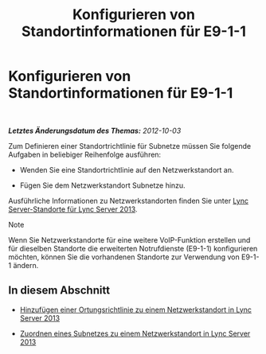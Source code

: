 ﻿---
title: Konfigurieren von Standortinformationen für E9-1-1
TOCTitle: Konfigurieren von Standortinformationen für E9-1-1
ms:assetid: 3373be5c-0a99-437d-9604-05194a96c31e
ms:mtpsurl: https://technet.microsoft.com/de-de/library/Gg425828(v=OCS.15)
ms:contentKeyID: 49293622
ms.date: 05/19/2016
mtps_version: v=OCS.15
ms.translationtype: HT
---

# Konfigurieren von Standortinformationen für E9-1-1

 

_**Letztes Änderungsdatum des Themas:** 2012-10-03_

Zum Definieren einer Standortrichtlinie für Subnetze müssen Sie folgende Aufgaben in beliebiger Reihenfolge ausführen:

  - Wenden Sie eine Standortrichtlinie auf den Netzwerkstandort an.

  - Fügen Sie dem Netzwerkstandort Subnetze hinzu.

Ausführliche Informationen zu Netzwerkstandorten finden Sie unter [Lync Server-Standorte für Lync Server 2013](lync-server-2013-sites.md).


> [!NOTE]
> Wenn Sie Netzwerkstandorte für eine weitere VoIP-Funktion erstellen und für dieselben Standorte die erweiterten Notrufdienste (E9-1-1) konfigurieren möchten, können Sie die vorhandenen Standorte zur Verwendung von E9-1-1 ändern.



## In diesem Abschnitt

  - [Hinzufügen einer Ortungsrichtlinie zu einem Netzwerkstandort in Lync Server 2013](lync-server-2013-add-a-location-policy-to-a-network-site.md)

  - [Zuordnen eines Subnetzes zu einem Netzwerkstandort in Lync Server 2013](lync-server-2013-associate-a-subnet-with-a-network-site.md)

